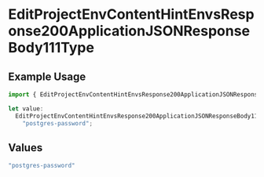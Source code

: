 # EditProjectEnvContentHintEnvsResponse200ApplicationJSONResponseBody111Type

## Example Usage

```typescript
import { EditProjectEnvContentHintEnvsResponse200ApplicationJSONResponseBody111Type } from "@simplesagar/vercel/models/editprojectenvop.js";

let value:
  EditProjectEnvContentHintEnvsResponse200ApplicationJSONResponseBody111Type =
    "postgres-password";
```

## Values

```typescript
"postgres-password"
```